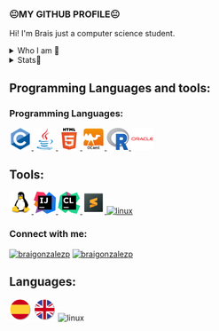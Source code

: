 ### 😐MY GITHUB PROFILE😐


Hi! I'm Brais just a computer science student.

<details><summary>Who I am 👤</summary><br> 

  -Brais G.P

  
  -20 y.o
  
  
  -University of A Coruña
  
 -A Coruña, Spain 
  
  </details>
  
  
  <details><summary>Stats📶</summary><br> 

[![Top Langs](https://github-readme-stats.vercel.app/api/top-langs/?username=braisgonzalezp)](https://github.com/anuraghazra/github-readme-stats)


   </details>
  

## Programming Languages and tools:

### Programming Languages:

<p align="left"> <a href="https://www.cprogramming.com/" target="_blank" rel="noreferrer"> <img src="https://raw.githubusercontent.com/devicons/devicon/master/icons/c/c-original.svg" alt="c" width="40" height="40"/> </a>
<a href="https://www.java.com" target="_blank" rel="noreferrer"> <img src="https://raw.githubusercontent.com/devicons/devicon/master/icons/java/java-original.svg" alt="java" width="40" height="40"/> </a>  
<a href="https://www.w3.org/html/" target="_blank" rel="noreferrer"> <img src="https://raw.githubusercontent.com/devicons/devicon/master/icons/html5/html5-original-wordmark.svg" alt="html5" width="40" height="40"/> </a> 
<a href="https://ocaml.org/" target="_blank" rel="noreferrer"> <img src="https://raw.githubusercontent.com/anoya97/anoya97/master/Img/Ocml.png" alt="oracle" width="40" height="40"/> </a> 
<a href="https://www.r-project.org/about.html" target="_blank" rel="noreferrer"> <img src="https://raw.githubusercontent.com/anoya97/anoya97/master/Img/RR.png" alt="oracle" width="40" height="40"/> </a> 
<a href="https://www.oracle.org/" target="_blank" rel="noreferrer"> <img src="https://raw.githubusercontent.com/devicons/devicon/master/icons/oracle/oracle-original.svg" alt="oracle" width="40" height="40"/> </a> </p>


## Tools:
<a href="https://www.linux.org/" target="_blank" rel="noreferrer"> <img src="https://raw.githubusercontent.com/devicons/devicon/master/icons/linux/linux-original.svg" alt="linux" width="40" height="40"/> </a>
<a href="https://www.jetbrains.com/es-es/idea/download/#section=mac" target="_blank" rel="noreferrer"> <img src="https://raw.githubusercontent.com/anoya97/anoya97/master/Img/IntelliJ_IDEA_Icon.svg.png" alt="linux" width="40" height="40"/> </a>
<a href="https://www.jetbrains.com/clion/promo/?source=google&medium=cpc&campaign=11960748608&gclid=Cj0KCQiApL2QBhC8ARIsAGMm-KEbcZseC-Cc5svP1c2Yg-sULADbh2nJHQ-t-WY-CB1s7LC-VKPrKcoaAvfNEALw_wcB" target="_blank" rel="noreferrer"> <img src="https://raw.githubusercontent.com/anoya97/anoya97/master/Img/cl.png" alt="linux" width="40" height="40"/> </a>
<a href="https://www.sublimetext.com/" target="_blank" rel="noreferrer"> <img src="https://raw.githubusercontent.com/anoya97/anoya97/master/Img/sub.png" alt="linux" width="40" height="40"/> </a>
<a href="https://dbeaver.io/" target="_blank" rel="noreferrer"> <img src="https://github.com/braisgonzalezp/braisgonzalezp/blob/main/DBeaver_logo.png" alt="linux" width="40" height="40"/> </a>


<h3 align="left">Connect with me:</h3>
<p align="left">
<a href="https://twitter.com/braisgonzalezp" target="blank"><img align="center" src="https://raw.githubusercontent.com/rahuldkjain/github-profile-readme-generator/master/src/images/icons/Social/twitter.svg" alt="braigonzalezp" height="30" width="40" /></a>
<a href="https://www.instagram.com/braisgonzalezp" target="blank"><img align="center" src="https://raw.githubusercontent.com/rahuldkjain/github-profile-readme-generator/master/src/images/icons/Social/instagram.svg" alt="braigonzalezp" height="30" width="40" /></a>

## Languages:
<a target="_blank" rel="noreferrer"> <img src="https://raw.githubusercontent.com/anoya97/anoya97/master/Img/esp.png" alt="linux" width="40" height="40"/> </a>
<a target="_blank" rel="noreferrer"> <img src="https://raw.githubusercontent.com/anoya97/anoya97/master/Img/ing.png" alt="linux" width="40" height="40"/> </a>
<a target="_blank" rel="noreferrer"> <img src="https://github.com/braisgonzalezp/braisgonzalezp/blob/main/gal-modified.png" alt="linux" width="40" height="40"/> </a>
